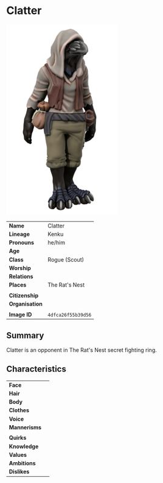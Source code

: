 # Clatter

<img src="https://raw.githubusercontent.com/jesskelsall/astarus-images/main/people/portraits/4dfca26f55b39d56.png" height="500" />

|||
| --- | --- |
| **Name** | Clatter | character.3
| **Lineage** | Kenku |
| **Pronouns** | he/him |
| **Age** | |
| **Class** | Rogue (Scout) |
| **Worship** | |
| **Relations** | |
| **Places** | The Rat's Nest |
|||
| **Citizenship** | |
| **Organisation** | |
|||
| **Image ID** | `4dfca26f55b39d56` |

## Summary

Clatter is an opponent in The Rat's Nest secret fighting ring.

## Characteristics

| | |
| --- | --- |
| **Face** | | characteristics.2
| **Hair** | |
| **Body** | |
| **Clothes** | |
| **Voice** | |
| **Mannerisms** | |
| | |
| **Quirks** | |
| **Knowledge** | |
| **Values** | |
| **Ambitions** | |
| **Dislikes** | |
